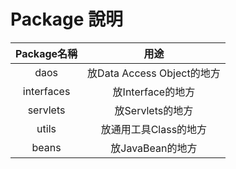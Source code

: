 # Package 說明
|Package名稱|用途|
|:-:|:-:|
|daos|放Data Access Object的地方|
|interfaces|放Interface的地方|
|servlets|放Servlets的地方|
|utils|放通用工具Class的地方|
|beans|放JavaBean的地方|
